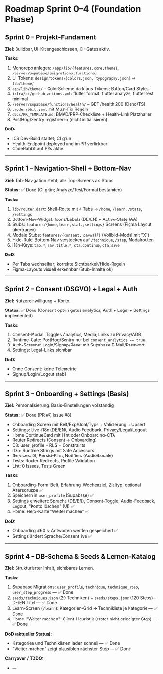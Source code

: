 # Roadmap Sprint 0–4 (Foundation Phase)

## Sprint 0 – Projekt-Fundament

**Ziel:** Buildbar, UI-Kit angeschlossen, CI+Gates aktiv.

**Tasks:**
1. Monorepo anlegen: `/app/lib/{features,core,theme}`, `/server/supabase/{migrations,functions}`
2. UI-Tokens: `design/tokens/{colors.json, typography.json}` → `lib/theme/`
3. `app/lib/theme/` – ColorScheme.dark aus Tokens; Button/Card Styles
4. `infra/ci/github-actions.yml`: flutter format, flutter analyze, flutter test minimal
5. `/server/supabase/functions/health/` – GET /health 200 (Deno/TS)
6. `.coderabbit.yaml` mit Must-Fix Regeln
7. `docs/PR_TEMPLATE.md`: BMAD/PRP-Checkliste + Health-Link Platzhalter
8. PostHog/Sentry registrieren (nicht initialisieren)

**DoD:**
- iOS Dev-Build startet; CI grün
- Health-Endpoint deployed und im PR verlinkbar
- CodeRabbit auf PRs aktiv

---

## Sprint 1 – Navigation-Shell + Bottom-Nav

**Ziel:** Tab-Navigation steht; alle Top-Screens als Stubs.

**Status:** ✅ Done (CI grün; Analyze/Test/Format bestanden)

**Tasks:**
1. `lib/router.dart`: Shell-Route mit 4 Tabs → `/home`, `/learn`, `/stats`, `/settings`
2. Bottom-Nav-Widget: Icons/Labels (DE/EN) + Active-State (AA)
3. Stubs: `features/{home,learn,stats,settings}` Screens (Figma Layout übertragen)
4. Modale Stubs: `features/{consent, paywall}` (Vollbild-Modal mit "X")
5. Hide-Rule: Bottom-Nav verstecken auf `/technique`, `/step`, Modalrouten
6. i18n-Keys: `tab.*`, `nav.title.*`, `cta.continue`, `cta.save`

**DoD:**
- Per Tabs wechselbar; korrekte Sichtbarkeit/Hide-Regeln
- Figma-Layouts visuell erkennbar (Stub-Inhalte ok)

---

## Sprint 2 – Consent (DSGVO) + Legal + Auth

**Ziel:** Nutzereinwilligung + Konto.

**Status:** ✅ Done (Consent opt-in gates analytics; Auth + Legal + Settings implemented)

**Tasks:**
1. Consent-Modal: Toggles Analytics, Media; Links zu Privacy/AGB
2. Runtime-Gate: PostHog/Sentry nur bei `consent_analytics == true`
3. Auth-Screens: Login/Signup/Reset mit Supabase E-Mail/Passwort
4. Settings: Legal-Links sichtbar

**DoD:**
- Ohne Consent: keine Telemetrie
- Signup/Login/Logout stabil

---

## Sprint 3 – Onboarding + Settings (Basis)

**Ziel:** Personalisierung; Basis-Einstellungen vollständig.

**Status:** ✅ Done (PR #7, Issue #8)
- Onboarding Screen mit Belt/Exp/Goal/Type + Validierung + Upsert
- Settings: Live-i18n (DE/EN), Audio‑Feedback, Privacy/Legal/Logout
- Home ContinueCard mit Hint oder Onboarding-CTA
- Router Redirects (Consent → Onboarding)
- DB: user_profile + RLS + Constraints
- i18n: Runtime Strings mit Safe Accessors
- Services: DI, Persist‑First, Notifiers (Audio/Locale)
- Tests: Router Redirects, Profile Validation
- Lint: 0 Issues, Tests Green

**Tasks:**
1. Onboarding-Form: Belt, Erfahrung, Wochenziel, Zieltyp, optional Altersgruppe ✅
2. Speichern in `user_profile` (Supabase) ✅
3. Settings erweitert: Sprache (DE/EN), Consent-Toggle, Audio-Feedback, Logout, "Konto löschen" (UI) ✅
4. Home: Hero-Karte "Weiter machen" ✅

**DoD:**
- Onboarding ≤60 s; Antworten werden gespeichert ✅
- Settings ändert Sprache/Consent live ✅

---

## Sprint 4 – DB-Schema & Seeds & Lernen-Katalog

**Ziel:** Strukturierter Inhalt, sichtbares Lernen.

**Tasks:**
1. Supabase Migrations: `user_profile`, `technique`, `technique_step`, `user_step_progress` — ✅ Done
2. `seeds/techniques.json` (20 Techniken) + `seeds/steps.json` (120 Steps) – DE/EN Titel — ✅ Done
3. Learn-Screen (`/learn`): Kategorien-Grid → Technikliste je Kategorie — ✅ Done
4. Home-"Weiter machen": Client-Heuristik (erster nicht erledigter Step) — ✅ Done

**DoD (aktueller Status):**
- Kategorien und Techniklisten laden schnell — ✅ Done
- "Weiter machen" zeigt plausiblen nächsten Step — ✅ Done

**Carryover / TODO:**
- —
